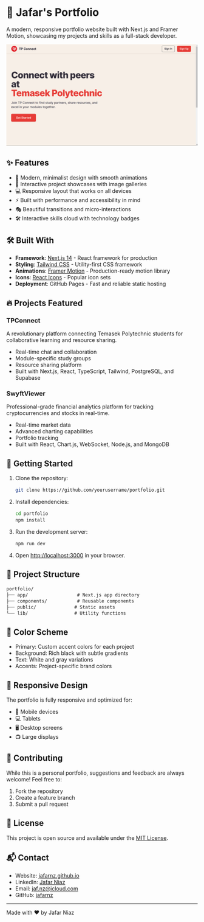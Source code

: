 # 🚀 Jafar's Portfolio

A modern, responsive portfolio website built with Next.js and Framer Motion, showcasing my projects and skills as a full-stack developer.

![Portfolio Preview](/public/TPConnectImage1.png)

## ✨ Features

- 🎨 Modern, minimalist design with smooth animations
- 🌙 Interactive project showcases with image galleries
- 💻 Responsive layout that works on all devices
- ⚡ Built with performance and accessibility in mind
- 🎭 Beautiful transitions and micro-interactions
- 🛠️ Interactive skills cloud with technology badges

## 🛠️ Built With

- **Framework**: [Next.js 14](https://nextjs.org/) - React framework for production
- **Styling**: [Tailwind CSS](https://tailwindcss.com/) - Utility-first CSS framework
- **Animations**: [Framer Motion](https://www.framer.com/motion/) - Production-ready motion library
- **Icons**: [React Icons](https://react-icons.github.io/react-icons/) - Popular icon sets
- **Deployment**: GitHub Pages - Fast and reliable static hosting

## 🔥 Projects Featured

### TPConnect
A revolutionary platform connecting Temasek Polytechnic students for collaborative learning and resource sharing.
- Real-time chat and collaboration
- Module-specific study groups
- Resource sharing platform
- Built with Next.js, React, TypeScript, Tailwind, PostgreSQL, and Supabase

### SwyftViewer
Professional-grade financial analytics platform for tracking cryptocurrencies and stocks in real-time.
- Real-time market data
- Advanced charting capabilities
- Portfolio tracking
- Built with React, Chart.js, WebSocket, Node.js, and MongoDB

## 🚀 Getting Started

1. Clone the repository:
   ```bash
   git clone https://github.com/yourusername/portfolio.git
   ```

2. Install dependencies:
   ```bash
   cd portfolio
   npm install
   ```

3. Run the development server:
   ```bash
   npm run dev
   ```

4. Open [http://localhost:3000](http://localhost:3000) in your browser.

## 📝 Project Structure

```
portfolio/
├── app/                  # Next.js app directory
├── components/           # Reusable components
├── public/              # Static assets
└── lib/                 # Utility functions
```

## 🎨 Color Scheme

- Primary: Custom accent colors for each project
- Background: Rich black with subtle gradients
- Text: White and gray variations
- Accents: Project-specific brand colors

## 📱 Responsive Design

The portfolio is fully responsive and optimized for:
- 📱 Mobile devices
- 💻 Tablets
- 🖥️ Desktop screens
- 📺 Large displays

## 🤝 Contributing

While this is a personal portfolio, suggestions and feedback are always welcome! Feel free to:
1. Fork the repository
2. Create a feature branch
3. Submit a pull request

## 📄 License

This project is open source and available under the [MIT License](LICENSE).

## 📬 Contact

- Website: [jafarnz.github.io](https://jafarnz.github.io)
- LinkedIn: [Jafar Niaz](https://www.linkedin.com/in/jafar-niaz-27523231b/)
- Email: [jaf.nz@icloud.com](mailto:jaf.nz@icloud.com)
- GitHub: [jafarnz](https://github.com/jafarnz)

---

Made with ❤️ by Jafar Niaz
